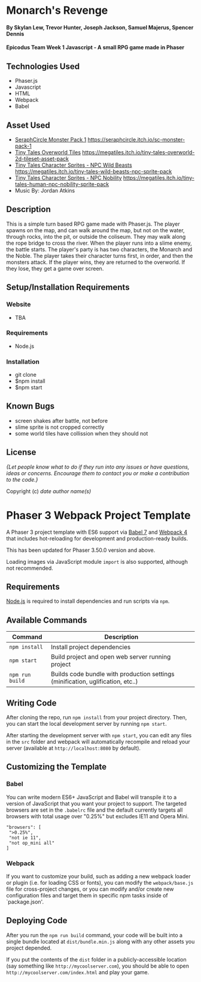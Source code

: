 # Monarch's Revenge

#### By Skylan Lew, Trevor Hunter, Joseph Jackson, Samuel Majerus, Spencer Dennis

#### Epicodus Team Week 1 Javascript - A small RPG game made in Phaser

## Technologies Used

* Phaser.js
* Javascript
* HTML
* Webpack
* Babel

## Asset Used
* [SeraphCircle Monster Pack 1](https://seraphcircle.itch.io/sc-monster-pack-1) https://seraphcircle.itch.io/sc-monster-pack-1
* [Tiny Tales Overworld Tiles](https://megatiles.itch.io/tiny-tales-overworld-2d-tileset-asset-pack) https://megatiles.itch.io/tiny-tales-overworld-2d-tileset-asset-pack
* [Tiny Tales Character Sprites - NPC Wild Beasts](https://megatiles.itch.io/tiny-tales-wild-beasts-npc-sprite-pack) https://megatiles.itch.io/tiny-tales-wild-beasts-npc-sprite-pack
* [Tiny Tales Character Sprites - NPC Nobility](https://megatiles.itch.io/tiny-tales-human-npc-nobility-sprite-pack) https://megatiles.itch.io/tiny-tales-human-npc-nobility-sprite-pack
* Music By: Jordan Atkins

## Description

This is a simple turn based RPG game made with Phaser.js. The player spawns on the map, and can walk around the map, but not on the water, through rocks, into the pit, or outside the coliseum. They may walk along the rope bridge to cross the river. When the player runs into a slime enemy, the battle starts. The player's party is has two characters, the Monarch and the Noble. The player takes their character turns first, in order, and then the monsters attack. If the player wins, they are returned to the overworld. If they lose, they get a game over screen.

## Setup/Installation Requirements

### Website

* TBA

### Requirements

* Node.js

### Installation

* git clone
* $npm install
* $npm start

## Known Bugs

* screen shakes after battle, not before
* slime sprite is not cropped correctly
* some world tiles have collission when they should not

## License

_{Let people know what to do if they run into any issues or have questions, ideas or concerns.  Encourage them to contact you or make a contribution to the code.}_

Copyright (c) _date_ _author name(s)_

# Phaser 3 Webpack Project Template

A Phaser 3 project template with ES6 support via [Babel 7](https://babeljs.io/) and [Webpack 4](https://webpack.js.org/) that includes hot-reloading for development and production-ready builds.

This has been updated for Phaser 3.50.0 version and above.

Loading images via JavaScript module `import` is also supported, although not recommended.

## Requirements

[Node.js](https://nodejs.org) is required to install dependencies and run scripts via `npm`.

## Available Commands

| Command | Description |
|---------|-------------|
| `npm install` | Install project dependencies |
| `npm start` | Build project and open web server running project |
| `npm run build` | Builds code bundle with production settings (minification, uglification, etc..) |

## Writing Code

After cloning the repo, run `npm install` from your project directory. Then, you can start the local development server by running `npm start`.

After starting the development server with `npm start`, you can edit any files in the `src` folder and webpack will automatically recompile and reload your server (available at `http://localhost:8080` by default).

## Customizing the Template

### Babel

You can write modern ES6+ JavaScript and Babel will transpile it to a version of JavaScript that you want your project to support. The targeted browsers are set in the `.babelrc` file and the default currently targets all browsers with total usage over "0.25%" but excludes IE11 and Opera Mini.

 ```
"browsers": [
  ">0.25%",
  "not ie 11",
  "not op_mini all"
]
 ```

### Webpack

If you want to customize your build, such as adding a new webpack loader or plugin (i.e. for loading CSS or fonts), you can modify the `webpack/base.js` file for cross-project changes, or you can modify and/or create new configuration files and target them in specific npm tasks inside of `package.json'.

## Deploying Code

After you run the `npm run build` command, your code will be built into a single bundle located at `dist/bundle.min.js` along with any other assets you project depended. 

If you put the contents of the `dist` folder in a publicly-accessible location (say something like `http://mycoolserver.com`), you should be able to open `http://mycoolserver.com/index.html` and play your game.
